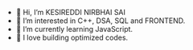 - 👋 Hi, I’m KESIREDDI NIRBHAI SAI
- 👀 I’m interested in C++, DSA, SQL and FRONTEND.
- 🌱 I’m currently learning JavaScript.
- 💞️ I love building optimized codes.


<!---
NIRBHAI-SAI/NIRBHAI-SAI is a ✨ special ✨ repository because its `README.md` (this file) appears on your GitHub profile.
You can click the Preview link to take a look at your changes.
--->
